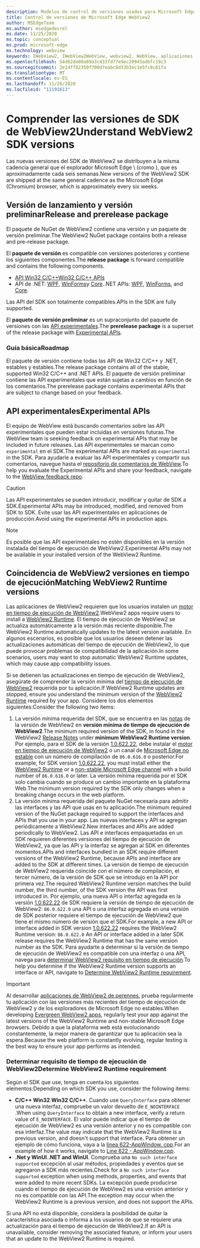 ```yaml
---
description: Modelos de control de versiones usados para Microsoft Edge WebView2
title: Control de versiones de Microsoft Edge WebView2
author: MSEdgeTeam
ms.author: msedgedevrel
ms.date: 11/25/2020
ms.topic: conceptual
ms.prod: microsoft-edge
ms.technology: webview
keywords: IWebView2, IWebView2WebView, webview2, WebView, aplicaciones WPF, WPF, Edge, ICoreWebView2, ICoreWebView2Host, control de explorador, HTML Edge
ms.openlocfilehash: 54d62de00a89a3c433fd77e9ec20945adbfc19c3
ms.sourcegitcommit: 2e14ff82350f700d7eabc8d33b3ec3e5fc8c61fa
ms.translationtype: MT
ms.contentlocale: es-ES
ms.lasthandoff: 11/26/2020
ms.locfileid: "11191613"
---
```

# <span data-ttu-id="ab38a-104">Comprender las versiones de SDK de WebView2</span><span class="sxs-lookup"><span data-stu-id="ab38a-104">Understand WebView2 SDK versions</span></span>  

<span data-ttu-id="ab38a-105">Las nuevas versiones del SDK de WebView2 se distribuyen a la misma cadencia general que el explorador Microsoft Edge \ (cromo \), que es aproximadamente cada seis semanas.</span><span class="sxs-lookup"><span data-stu-id="ab38a-105">New versions of the WebView2 SDK are shipped at the same general cadence as the Microsoft Edge \(Chromium\) browser, which is approximately every six weeks.</span></span>  

## <span data-ttu-id="ab38a-106">Versión de lanzamiento y versión preliminar</span><span class="sxs-lookup"><span data-stu-id="ab38a-106">Release and prerelease package</span></span>  

<span data-ttu-id="ab38a-107">El paquete de NuGet de WebView2 contiene una versión y un paquete de versión preliminar.</span><span class="sxs-lookup"><span data-stu-id="ab38a-107">The WebView2 NuGet package contains both a release and pre-release package.</span></span>  

<span data-ttu-id="ab38a-108">El **paquete de versión** es compatible con versiones posteriores y contiene los siguientes componentes.</span><span class="sxs-lookup"><span data-stu-id="ab38a-108">The **release package** is forward compatible and contains the following components.</span></span>  

*   [<span data-ttu-id="ab38a-109">API Win32 C/C++</span><span class="sxs-lookup"><span data-stu-id="ab38a-109">Win32 C/C++ APIs</span></span>][ReferenceWin32]
*   <span data-ttu-id="ab38a-110">API de .NET:  [WPF][DotnetMicrosoftWebWebview2WpfNamespace], [WinForms][DotnetMicrosoftWebWebview2WinformsNamespace]y [Core][DotnetMicrosoftWebWebview2CoreNamespace].</span><span class="sxs-lookup"><span data-stu-id="ab38a-110">.NET APIs:  [WPF][DotnetMicrosoftWebWebview2WpfNamespace], [WinForms][DotnetMicrosoftWebWebview2WinformsNamespace], and [Core][DotnetMicrosoftWebWebview2CoreNamespace].</span></span>  
    
<span data-ttu-id="ab38a-111">Las API del SDK son totalmente compatibles.</span><span class="sxs-lookup"><span data-stu-id="ab38a-111">APIs in the SDK are fully supported.</span></span>  

<span data-ttu-id="ab38a-112">El **paquete de versión preliminar** es un supraconjunto del paquete de versiones con las [API experimentales](#experimental-apis).</span><span class="sxs-lookup"><span data-stu-id="ab38a-112">The **prerelease package** is a superset of the release package with [Experimental APIs](#experimental-apis).</span></span>  

### <span data-ttu-id="ab38a-113">Guía básica</span><span class="sxs-lookup"><span data-stu-id="ab38a-113">Roadmap</span></span>  

<span data-ttu-id="ab38a-114">El paquete de versión contiene todas las API de Win32 C/C++ y .NET, estables y estables.</span><span class="sxs-lookup"><span data-stu-id="ab38a-114">The release package contains all of the stable, supported Win32 C/C++ and .NET APIs.</span></span>  <span data-ttu-id="ab38a-115">El paquete de versión preliminar contiene las API experimentales que están sujetas a cambios en función de los comentarios.</span><span class="sxs-lookup"><span data-stu-id="ab38a-115">The prerelease package contains experimental APIs that are subject to change based on your feedback.</span></span>  

## <span data-ttu-id="ab38a-116">API experimentales</span><span class="sxs-lookup"><span data-stu-id="ab38a-116">Experimental APIs</span></span>  

<span data-ttu-id="ab38a-117">El equipo de WebView está buscando comentarios sobre las API experimentales que pueden estar incluidas en versiones futuras.</span><span class="sxs-lookup"><span data-stu-id="ab38a-117">The WebView team is seeking feedback on experimental APIs that may be included in future releases.</span></span>  <span data-ttu-id="ab38a-118">Las API experimentales se marcan como `experimental` en el SDK.</span><span class="sxs-lookup"><span data-stu-id="ab38a-118">The experimental APIs are marked as `experimental` in the SDK.</span></span>  <span data-ttu-id="ab38a-119">Para ayudarle a evaluar las API experimentales y compartir sus comentarios, navegue hasta el [repositorio de comentarios de WebView][GithubMicrosoftedgeWebviewfeedback].</span><span class="sxs-lookup"><span data-stu-id="ab38a-119">To help you evaluate the Experimental APIs and share your feedback, navigate to the [WebView feedback repo][GithubMicrosoftedgeWebviewfeedback].</span></span>  

> [!CAUTION]
> <span data-ttu-id="ab38a-120">Las API experimentales se pueden introducir, modificar y quitar de SDK a SDK.</span><span class="sxs-lookup"><span data-stu-id="ab38a-120">Experimental APIs may be introduced, modified, and removed from SDK to SDK.</span></span>  <span data-ttu-id="ab38a-121">Evite usar las API experimentales en aplicaciones de producción.</span><span class="sxs-lookup"><span data-stu-id="ab38a-121">Avoid using the experimental APIs in production apps.</span></span>  

> [!NOTE]
> <span data-ttu-id="ab38a-122">Es posible que las API experimentales no estén disponibles en la versión instalada del tiempo de ejecución de WebView2.</span><span class="sxs-lookup"><span data-stu-id="ab38a-122">Experimental APIs may not be available in your installed version of the WebView2 Runtime.</span></span>  

## <span data-ttu-id="ab38a-123">Coincidencia de WebView2 versiones en tiempo de ejecución</span><span class="sxs-lookup"><span data-stu-id="ab38a-123">Matching WebView2 Runtime versions</span></span>  
<span data-ttu-id="ab38a-124">Las aplicaciones de WebView2 requieren que los usuarios instalen un [motor en tiempo de ejecución de WebView2][MicrosoftDeveloperEdgeWebview2].</span><span class="sxs-lookup"><span data-stu-id="ab38a-124">WebView2 apps require users to install a [WebView2 Runtime][MicrosoftDeveloperEdgeWebview2].</span></span>  <span data-ttu-id="ab38a-125">El tiempo de ejecución de WebView2 se actualiza automáticamente a la versión más reciente disponible.</span><span class="sxs-lookup"><span data-stu-id="ab38a-125">The WebView2 Runtime automatically updates to the latest version available.</span></span>  <span data-ttu-id="ab38a-126">En algunos escenarios, es posible que los usuarios deseen detener las actualizaciones automáticas del tiempo de ejecución de WebView2, lo que puede provocar problemas de compatibilidad de la aplicación.</span><span class="sxs-lookup"><span data-stu-id="ab38a-126">In some scenarios, users may want to stop automatic WebView2 Runtime updates, which may cause app compatibility issues.</span></span>  

<span data-ttu-id="ab38a-127">Si se detienen las actualizaciones en tiempo de ejecución de WebView2, asegúrate de comprender la versión mínima del [tiempo de ejecución de WebView2][MicrosoftDeveloperEdgeWebview2] requerida por tu aplicación.</span><span class="sxs-lookup"><span data-stu-id="ab38a-127">If WebView2 Runtime updates are stopped, ensure you understand the minimum version of the [WebView2 Runtime][MicrosoftDeveloperEdgeWebview2] required by your app.</span></span>  <span data-ttu-id="ab38a-128">Considere los dos elementos siguientes:</span><span class="sxs-lookup"><span data-stu-id="ab38a-128">Consider the following two items:</span></span>  

1.  <span data-ttu-id="ab38a-129">La versión mínima requerida del SDK, que se encuentra en las [notas][Webview2Releasenotes] de la versión de WebView2 en **versión mínima de tiempo de ejecución de WebView2**.</span><span class="sxs-lookup"><span data-stu-id="ab38a-129">The minimum required version of the SDK, in found in the WebView2 [Release Notes][Webview2Releasenotes] under **minimum WebView2 Runtime version**.</span></span>  <span data-ttu-id="ab38a-130">Por ejemplo, para el SDK de la versión [1.0.622.22][Webview2Releasenotes1062222], debe instalar el [motor en tiempo de ejecución de WebView2][MicrosoftDeveloperEdgeWebview2] o un canal de [Microsoft Edge no estable][MicrosoftedgeinsiderDownload] con un número de compilación de `86.0.616.0` o posterior.</span><span class="sxs-lookup"><span data-stu-id="ab38a-130">For example, for SDK version [1.0.622.22][Webview2Releasenotes1062222], you must install either the [WebView2 Runtime][MicrosoftDeveloperEdgeWebview2] or a [non-stable Microsoft Edge channel][MicrosoftedgeinsiderDownload] with a build number of `86.0.616.0` or later.</span></span>  <span data-ttu-id="ab38a-131">La versión mínima requerida por el SDK solo cambia cuando se produce un cambio importante en la plataforma Web.</span><span class="sxs-lookup"><span data-stu-id="ab38a-131">The minimum version required by the SDK only changes when a breaking change occurs in the web platform.</span></span>  
1.  <span data-ttu-id="ab38a-132">La versión mínima requerida del paquete NuGet necesaria para admitir las interfaces y las API que usas en tu aplicación.</span><span class="sxs-lookup"><span data-stu-id="ab38a-132">The minimum required version of the NuGet package required to support the interfaces and APIs that you use in your app.</span></span>  <span data-ttu-id="ab38a-133">Las nuevas interfaces y API se agregan periódicamente a WebView2.</span><span class="sxs-lookup"><span data-stu-id="ab38a-133">New interfaces and APIs are added periodically to WebView2.</span></span>  <span data-ttu-id="ab38a-134">Las API e interfaces empaquetadas en un SDK requieren diferentes versiones del tiempo de ejecución de WebView2, ya que las API y la interfaz se agregan al SDK en diferentes momentos.</span><span class="sxs-lookup"><span data-stu-id="ab38a-134">APIs and interfaces bundled in an SDK require different versions of the WebView2 Runtime, because APIs and interface are added to the SDK at different times.</span></span>  <span data-ttu-id="ab38a-135">La versión de tiempo de ejecución de WebView2 requerida coincide con el número de compilación, el tercer número, de la versión de SDK que se introdujo en la API por primera vez.</span><span class="sxs-lookup"><span data-stu-id="ab38a-135">The required WebView2 Runtime version matches the build number, the third number, of the SDK version the API was first introduced in.</span></span>  <span data-ttu-id="ab38a-136">Por ejemplo, una nueva API o interfaz agregada en la versión [1.0.622.22][Webview2Releasenotes1062222] de SDK requiere la versión de tiempo de ejecución de WebView2:  `86.0.622.0`  una API o una interfaz agregada en una versión de SDK posterior requiere el tiempo de ejecución de WebView2 que tiene el mismo número de versión que el SDK.</span><span class="sxs-lookup"><span data-stu-id="ab38a-136">For example, a new API or interface added in SDK version [1.0.622.22][Webview2Releasenotes1062222] requires the WebView2 Runtime version:  `86.0.622.0`  An API or interface added in a later SDK release requires the WebView2 Runtime that has the same version number as the SDK.</span></span>  <span data-ttu-id="ab38a-137">Para ayudarte a determinar si la versión de tiempo de ejecución de WebView2 es compatible con una interfaz o una API, navega para [determinar WebView2 requisito en tiempo de ejecución](#determine-webview2-runtime-requirement).</span><span class="sxs-lookup"><span data-stu-id="ab38a-137">To help you determine if the WebView2 Runtime version supports an interface or API, navigate to [Determine WebView2 Runtime requirement](#determine-webview2-runtime-requirement).</span></span>  
    
> [!IMPORTANT]
> <span data-ttu-id="ab38a-138">Al desarrollar [aplicaciones de WebView2 de perennes][Webview2ConceptsDistributionEvergreenDistributionMode], prueba regularmente tu aplicación con las versiones más recientes del tiempo de ejecución de WebView2 y de los exploradores de Microsoft Edge no estables.</span><span class="sxs-lookup"><span data-stu-id="ab38a-138">When developing [Evergreen WebView2 apps][Webview2ConceptsDistributionEvergreenDistributionMode], regularly test your app against the latest versions of the WebView2 Runtime and non-stable Microsoft Edge browsers.</span></span>  <span data-ttu-id="ab38a-139">Debido a que la plataforma web está evolucionando constantemente, la mejor manera de garantizar que tu aplicación sea la espera.</span><span class="sxs-lookup"><span data-stu-id="ab38a-139">Because the web platform is constantly evolving, regular testing is the best way to ensure your app performs as intended.</span></span>  

### <span data-ttu-id="ab38a-140">Determinar requisito de tiempo de ejecución de WebView2</span><span class="sxs-lookup"><span data-stu-id="ab38a-140">Determine WebView2 Runtime requirement</span></span>  

<span data-ttu-id="ab38a-141">Según el SDK que use, tenga en cuenta los siguientes elementos:</span><span class="sxs-lookup"><span data-stu-id="ab38a-141">Depending on which SDK you use, consider the following items:</span></span>  

*   <span data-ttu-id="ab38a-142">**C/C++ Win32**.</span><span class="sxs-lookup"><span data-stu-id="ab38a-142">**Win32 C/C++**.</span></span>  <span data-ttu-id="ab38a-143">Cuando use `QueryInterface` para obtener una nueva interfaz, compruebe un valor devuelto de `E_NOINTERFACE` .</span><span class="sxs-lookup"><span data-stu-id="ab38a-143">When using `QueryInterface` to obtain a new interface, verify a return value of `E_NOINTERFACE`.</span></span>  <span data-ttu-id="ab38a-144">El valor puede indicar que el tiempo de ejecución de WebView2 es una versión anterior y no es compatible con esa interfaz.</span><span class="sxs-lookup"><span data-stu-id="ab38a-144">The value may indicate that the WebView2 Runtime is a previous version, and doesn't support that interface.</span></span>  <span data-ttu-id="ab38a-145">Para obtener un ejemplo de cómo funciona, vaya a la [línea 622-AppWindow. cpp][GithubMicrosoftedgeWebview2samplesSampleappsWebview2apisampleAppwindowCppL622].</span><span class="sxs-lookup"><span data-stu-id="ab38a-145">For an example of how it works, navigate to [Line 622 - AppWindow.cpp][GithubMicrosoftedgeWebview2samplesSampleappsWebview2apisampleAppwindowCppL622].</span></span>  
*   <span data-ttu-id="ab38a-146">**.Net y WinUI**.</span><span class="sxs-lookup"><span data-stu-id="ab38a-146">**.NET and WinUI**.</span></span>  <span data-ttu-id="ab38a-147">Comprueba una `No such interface supported` excepción al usar métodos, propiedades y eventos que se agregaron a SDK más recientes.</span><span class="sxs-lookup"><span data-stu-id="ab38a-147">Check for a `No such interface supported` exception when using methods, properties, and events that were added to more recent SDKs.</span></span>  <span data-ttu-id="ab38a-148">La excepción puede producirse cuando el tiempo de ejecución de WebView2 es una versión anterior y no es compatible con las API.</span><span class="sxs-lookup"><span data-stu-id="ab38a-148">The exception may occur when the WebView2 Runtime is a previous version, and does not support the APIs.</span></span>  
    
<span data-ttu-id="ab38a-149">Si una API no está disponible, considera la posibilidad de quitar la característica asociada o informa a los usuarios de que se requiere una actualización para el tiempo de ejecución de WebView2.</span><span class="sxs-lookup"><span data-stu-id="ab38a-149">If an API is unavailable, consider removing the associated feature, or inform your users that an update to the WebView2 Runtime is required.</span></span>  

<!--
## Versioning  

After you have used a particular version of the SDK to build your app, your app may end up running with an older or newer version of installed browser binaries.  Until version 1.0.0.0 of WebView2 there may be breaking changes during updates that prevent your SDK from working with different versions of installed browser binaries.  After version 1.0.0.0, different versions of the SDK may work with different versions of the installed browser by using the following best practices.  

1.  To account for breaking changes to the API be sure to check for failure when requesting the DLL export `CreateCoreWebView2Environment` and when running `QueryInterface` on any `CoreWebView2` object.  A return value of `E_NOINTERFACE` indicates that the SDK is not compatible with the Microsoft Edge browser binaries.  
1.  Checking for failure from `QueryInterface` also accounts for cases where the SDK is newer than the version of the Microsoft Edge browser and your app attempts to use an interface of which the Microsoft Edge browser is unaware.  
1.  When an interface is unavailable, you may consider disabling the associated feature if possible, or otherwise informing your users to update their browsers.  
    -->  

<!--links -->  

[Webview2ConceptsDistributionEvergreenDistributionMode]: ./distribution.md#evergreen-distribution-mode "Modo de distribución de hoja perenne: distribución de aplicaciones con WebView2 | Microsoft docs"  
[Webview2Releasenotes]: ../releasenotes.md "Notas de la versión para el SDK de WebView2 | Microsoft docs"  
[Webview2Releasenotes1062222]: ../releasenotes.md#1062222 "1.0.622.22-notas de la versión para el SDK de WebView2 | Microsoft docs"   

[DeployedgeChannels]: /deployedge/microsoft-edge-channels "Información general de los canales de Microsoft Edge | Microsoft docs"  

[DotnetMicrosoftWebWebview2CoreNamespace]: /dotnet/api/microsoft.web.webview2.core "Espacio de nombres Microsoft. Web. WebView2. Core | Microsoft docs"  
[DotnetMicrosoftWebWebview2WpfNamespace]: /dotnet/api/microsoft.web.webview2.wpf "Espacio de nombres Microsoft. Web. WebView2. WPF | Microsoft docs"  
[DotnetMicrosoftWebWebview2WinformsNamespace]: /dotnet/api/microsoft.web.webview2.winforms "Espacio de nombres Microsoft. Web. WebView2. WinForms | Microsoft docs"  
[ReferenceWin32]: /microsoft-edge/webview2/reference/win32 "Referencia de C++ de WebView2 Win32 | Microsoft docs"  

[MicrosoftDeveloperEdgeWebview2]: https://developer.microsoft.com/microsoft-edge/webview2/ "Microsoft Edge WebView2 | Microsoft Developer"  

[GithubMicrosoftedgeWebviewfeedback]: https://github.com/MicrosoftEdge/WebViewFeedback "Comentarios de WebView: MicrosoftEdge/WebViewFeedback | GitHub"  
[GithubMicrosoftedgeWebview2samplesSampleappsWebview2apisampleAppwindowCppL622]: https://github.com/MicrosoftEdge/WebView2Samples/blob/8ec7de9d3e80a942bc7025cffad98eee75e11e64/SampleApps/WebView2APISample/AppWindow.cpp#L622 "Línea 622-AppWindow. cpp-MicrosoftEdge/WebView2Samples | GitHub"  

[MicrosoftedgeinsiderDownload]: https://www.microsoftedgeinsider.com/download "Descargar los canales de Insider de Microsoft Edge"  
